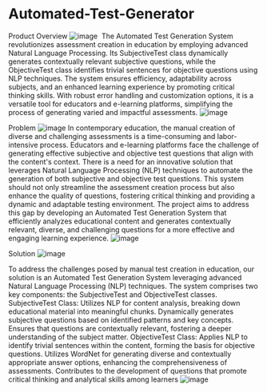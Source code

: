 # Automated-Test-Generator
Product Overview
![image](https://github.com/Vishalgupta0809/Automated-Test-Generator/assets/102285648/32391285-138f-412a-8176-5f74b7a575db)
 The Automated Test Generation System revolutionizes assessment creation in education by employing advanced Natural Language Processing. Its SubjectiveTest class dynamically generates contextually relevant subjective questions, while the ObjectiveTest class identifies trivial sentences for objective questions using NLP techniques. The system ensures efficiency, adaptability across subjects, and an enhanced learning experience by promoting critical thinking skills. With robust error handling and customization options, it is a versatile tool for educators and e-learning platforms, simplifying the process of generating varied and impactful assessments.
![image](https://github.com/Vishalgupta0809/Automated-Test-Generator/assets/102285648/fdc8b411-e817-4a38-9274-249a2bf555c0)

Problem
![image](https://github.com/Vishalgupta0809/Automated-Test-Generator/assets/102285648/4f0289b6-07cb-45ea-9c12-86a91f06cb2e)
In contemporary education, the manual creation of diverse and challenging assessments is a time-consuming and labor-intensive process. Educators and e-learning platforms face the challenge of generating effective subjective and objective test questions that align with the content's context. There is a need for an innovative solution that leverages Natural Language Processing (NLP) techniques to automate the generation of both subjective and objective test questions. This system should not only streamline the assessment creation process but also enhance the quality of questions, fostering critical thinking and providing a dynamic and adaptable testing environment. The project aims to address this gap by developing an Automated Test Generation System that efficiently analyzes educational content and generates contextually relevant, diverse, and challenging questions for a more effective and engaging learning experience.
![image](https://github.com/Vishalgupta0809/Automated-Test-Generator/assets/102285648/f2e86494-13ff-4376-ad3d-a971b54906fb)

Solution
![image](https://github.com/Vishalgupta0809/Automated-Test-Generator/assets/102285648/348cc9b1-aac0-4233-9fd7-174cb5ab5e47)

To address the challenges posed by manual test creation in education, our solution is an Automated Test Generation System leveraging advanced Natural Language Processing (NLP) techniques. The system comprises two key components: the SubjectiveTest and ObjectiveTest classes.
SubjectiveTest Class:
Utilizes NLP for content analysis, breaking down educational material into meaningful chunks.
Dynamically generates subjective questions based on identified patterns and key concepts.
Ensures that questions are contextually relevant, fostering a deeper understanding of the subject matter.
ObjectiveTest Class:
Applies NLP to identify trivial sentences within the content, forming the basis for objective questions.
Utilizes WordNet for generating diverse and contextually appropriate answer options, enhancing the comprehensiveness of assessments.
Contributes to the development of questions that promote critical thinking and analytical skills among learners
![image](https://github.com/Vishalgupta0809/Automated-Test-Generator/assets/102285648/832147e6-3db6-440a-84ec-86d21fe2651f)

